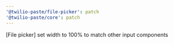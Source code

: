 ```yaml
---
'@twilio-paste/file-picker': patch
'@twilio-paste/core': patch
---
```


[File picker] set width to 100% to match other input components
